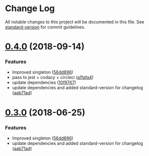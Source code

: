 # Change Log

All notable changes to this project will be documented in this file. See [standard-version](https://github.com/conventional-changelog/standard-version) for commit guidelines.

<a name="0.4.0"></a>
# [0.4.0](https://github.com/chipp972/singleton-module-registry/compare/v0.2.0...v0.4.0) (2018-09-14)


### Features

* Improved singleton ([56dd896](https://github.com/chipp972/singleton-module-registry/commit/56dd896))
* pass to jest + codacy + circleci ([a1fafa4](https://github.com/chipp972/singleton-module-registry/commit/a1fafa4))
* update dependencies ([10f9747](https://github.com/chipp972/singleton-module-registry/commit/10f9747))
* update dependencies and added standard-version for changelog ([aab71ad](https://github.com/chipp972/singleton-module-registry/commit/aab71ad))



<a name="0.3.0"></a>
# [0.3.0](https://github.com/chipp972/singleton-module-registry/compare/v0.2.0...v0.3.0) (2018-06-25)


### Features

* Improved singleton ([56dd896](https://github.com/chipp972/singleton-module-registry/commit/56dd896))
* update dependencies and added standard-version for changelog ([aab71ad](https://github.com/chipp972/singleton-module-registry/commit/aab71ad))
